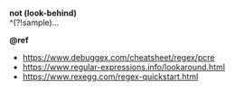**not (look-behind)**  
^(?!sample)...

**@ref** 
+ https://www.debuggex.com/cheatsheet/regex/pcre
+ https://www.regular-expressions.info/lookaround.html
+ https://www.rexegg.com/regex-quickstart.html
